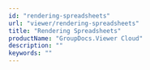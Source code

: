 ```yaml
---
id: "rendering-spreadsheets"
url: "viewer/rendering-spreadsheets"
title: "Rendering Spreadsheets"
productName: "GroupDocs.Viewer Cloud"
description: ""
keywords: ""
---
```



